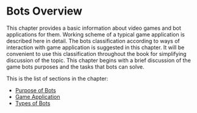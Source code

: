 # Bots Overview

This chapter provides a basic information about video games and bot applications for them. Working scheme of a typical game application is described here in detail. The bots classification according to ways of interaction with game application is suggested in this chapter. It will be convenient to use this classification throughout the book for simplifying discussion of the topic. This chapter begins with a brief discussion of the game bots purposes and the tasks that bots can solve.

This is the list of sections in the chapter:

* [Purpose of Bots](purpose-of-bots.md)
* [Game Application](game-application.md)
* [Types of Bots](types-of-bots.md)
